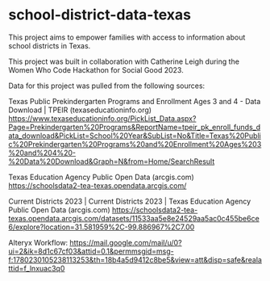 # school-district-data-texas

This project aims to empower families with access to information about school districts in Texas. 

This project was built in collaboration with Catherine Leigh during the Women Who Code Hackathon for Social Good 2023. 

Data for this project was pulled from the following sources:

Texas Public Prekindergarten Programs and Enrollment Ages 3 and 4 - Data Download | TPEIR (texaseducationinfo.org) 
https://www.texaseducationinfo.org/PickList_Data.aspx?Page=Prekindergarten%20Programs&ReportName=tpeir_pk_enroll_funds_data_download&PickList=School%20Year&SubList=No&Title=Texas%20Public%20Prekindergarten%20Programs%20and%20Enrollment%20Ages%203%20and%204%20-%20Data%20Download&Graph=N&from=Home/SearchResult

Texas Education Agency Public Open Data (arcgis.com)
https://schoolsdata2-tea-texas.opendata.arcgis.com/

Current Districts 2023 | Current Districts 2023 | Texas Education Agency Public Open Data (arcgis.com)
https://schoolsdata2-tea-texas.opendata.arcgis.com/datasets/11533aa5e8e24529aa5ac0c455be6ce6/explore?location=31.581959%2C-99.886967%2C7.00

Alteryx Workflow:
https://mail.google.com/mail/u/0?ui=2&ik=8d1c67cf03&attid=0.1&permmsgid=msg-f:1780230105238113253&th=18b4a5d9412c8be5&view=att&disp=safe&realattid=f_lnxuac3q0


